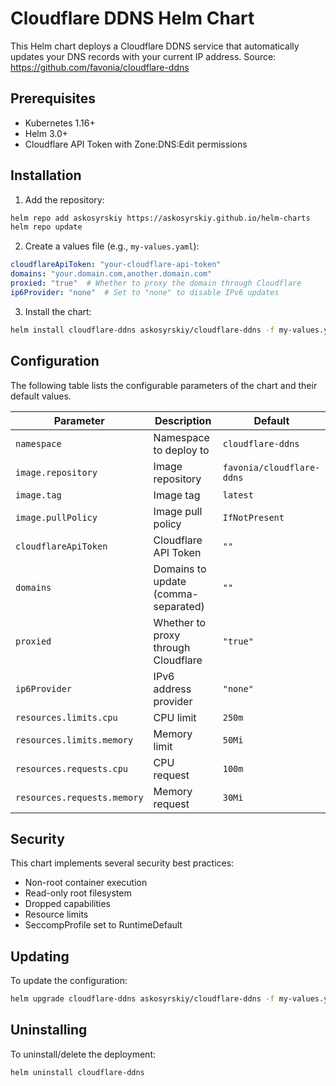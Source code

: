 # Cloudflare DDNS Helm Chart

This Helm chart deploys a Cloudflare DDNS service that automatically updates your DNS records with your current IP address.
Source: https://github.com/favonia/cloudflare-ddns

## Prerequisites

- Kubernetes 1.16+
- Helm 3.0+
- Cloudflare API Token with Zone:DNS:Edit permissions

## Installation

1. Add the repository:
```bash
helm repo add askosyrskiy https://askosyrskiy.github.io/helm-charts
helm repo update
```

2. Create a values file (e.g., `my-values.yaml`):
```yaml
cloudflareApiToken: "your-cloudflare-api-token"
domains: "your.domain.com,another.domain.com"
proxied: "true"  # Whether to proxy the domain through Cloudflare
ip6Provider: "none"  # Set to "none" to disable IPv6 updates
```

3. Install the chart:
```bash
helm install cloudflare-ddns askosyrskiy/cloudflare-ddns -f my-values.yaml
```

## Configuration

The following table lists the configurable parameters of the chart and their default values.

| Parameter | Description | Default |
|-----------|-------------|---------|
| `namespace` | Namespace to deploy to | `cloudflare-ddns` |
| `image.repository` | Image repository | `favonia/cloudflare-ddns` |
| `image.tag` | Image tag | `latest` |
| `image.pullPolicy` | Image pull policy | `IfNotPresent` |
| `cloudflareApiToken` | Cloudflare API Token | `""` |
| `domains` | Domains to update (comma-separated) | `""` |
| `proxied` | Whether to proxy through Cloudflare | `"true"` |
| `ip6Provider` | IPv6 address provider | `"none"` |
| `resources.limits.cpu` | CPU limit | `250m` |
| `resources.limits.memory` | Memory limit | `50Mi` |
| `resources.requests.cpu` | CPU request | `100m` |
| `resources.requests.memory` | Memory request | `30Mi` |

## Security

This chart implements several security best practices:
- Non-root container execution
- Read-only root filesystem
- Dropped capabilities
- Resource limits
- SeccompProfile set to RuntimeDefault

## Updating

To update the configuration:

```bash
helm upgrade cloudflare-ddns askosyrskiy/cloudflare-ddns -f my-values.yaml
```

## Uninstalling

To uninstall/delete the deployment:

```bash
helm uninstall cloudflare-ddns
```